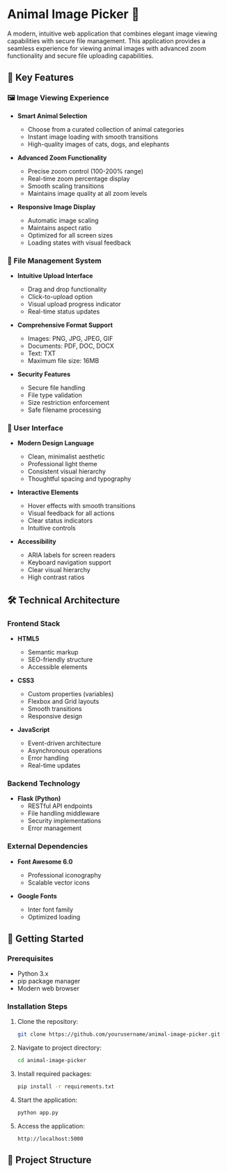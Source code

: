 # Animal Image Picker 🐾

A modern, intuitive web application that combines elegant image viewing capabilities with secure file management. This application provides a seamless experience for viewing animal images with advanced zoom functionality and secure file uploading capabilities.

## 🌟 Key Features

### 🖼️ Image Viewing Experience
- **Smart Animal Selection**
  - Choose from a curated collection of animal categories
  - Instant image loading with smooth transitions
  - High-quality images of cats, dogs, and elephants
  
- **Advanced Zoom Functionality**
  - Precise zoom control (100-200% range)
  - Real-time zoom percentage display
  - Smooth scaling transitions
  - Maintains image quality at all zoom levels

- **Responsive Image Display**
  - Automatic image scaling
  - Maintains aspect ratio
  - Optimized for all screen sizes
  - Loading states with visual feedback

### 📁 File Management System
- **Intuitive Upload Interface**
  - Drag and drop functionality
  - Click-to-upload option
  - Visual upload progress indicator
  - Real-time status updates

- **Comprehensive Format Support**
  - Images: PNG, JPG, JPEG, GIF
  - Documents: PDF, DOC, DOCX
  - Text: TXT
  - Maximum file size: 16MB

- **Security Features**
  - Secure file handling
  - File type validation
  - Size restriction enforcement
  - Safe filename processing

### 🎨 User Interface
- **Modern Design Language**
  - Clean, minimalist aesthetic
  - Professional light theme
  - Consistent visual hierarchy
  - Thoughtful spacing and typography

- **Interactive Elements**
  - Hover effects with smooth transitions
  - Visual feedback for all actions
  - Clear status indicators
  - Intuitive controls

- **Accessibility**
  - ARIA labels for screen readers
  - Keyboard navigation support
  - Clear visual hierarchy
  - High contrast ratios

## 🛠️ Technical Architecture

### Frontend Stack
- **HTML5**
  - Semantic markup
  - SEO-friendly structure
  - Accessible elements
  
- **CSS3**
  - Custom properties (variables)
  - Flexbox and Grid layouts
  - Smooth transitions
  - Responsive design
  
- **JavaScript**
  - Event-driven architecture
  - Asynchronous operations
  - Error handling
  - Real-time updates

### Backend Technology
- **Flask (Python)**
  - RESTful API endpoints
  - File handling middleware
  - Security implementations
  - Error management

### External Dependencies
- **Font Awesome 6.0**
  - Professional iconography
  - Scalable vector icons
  
- **Google Fonts**
  - Inter font family
  - Optimized loading

## 🚀 Getting Started

### Prerequisites
- Python 3.x
- pip package manager
- Modern web browser

### Installation Steps
1. Clone the repository:
   ```bash
   git clone https://github.com/yourusername/animal-image-picker.git
   ```

2. Navigate to project directory:
   ```bash
   cd animal-image-picker
   ```

3. Install required packages:
   ```bash
   pip install -r requirements.txt
   ```

4. Start the application:
   ```bash
   python app.py
   ```

5. Access the application:
   ```
   http://localhost:5000
   ```

## 📁 Project Structure